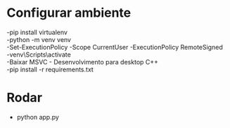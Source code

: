 # Configurar ambiente
-pip install virtualenv <br>
-python -m venv venv<br>
-Set-ExecutionPolicy -Scope CurrentUser -ExecutionPolicy RemoteSigned<br>
-venv\Scripts\activate<br>
-Baixar MSVC - Desenvolvimento para desktop C++<br>
-pip install -r requirements.txt<br>


# Rodar
- python app.py
